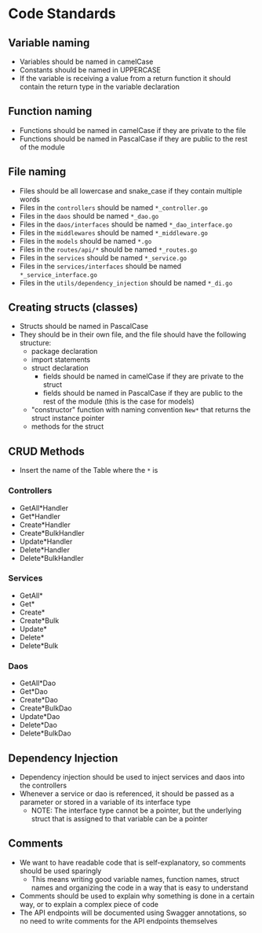 # Code Standards

## Variable naming
- Variables should be named in camelCase
- Constants should be named in UPPERCASE
- If the variable is receiving a value from a return function it should contain the return type in the variable declaration

## Function naming
- Functions should be named in camelCase if they are private to the file
- Functions should be named in PascalCase if they are public to the rest of the module

## File naming
- Files should be all lowercase and snake_case if they contain multiple words
- Files in the `controllers` should be named `*_controller.go`
- Files in the `daos` should be named `*_dao.go`
- Files in the `daos/interfaces` should be named `*_dao_interface.go`
- Files in the `middlewares` should be named `*_middleware.go`
- Files in the `models` should be named `*.go`
- Files in the `routes/api/*` should be named `*_routes.go`
- Files in the `services` should be named `*_service.go`
- Files in the `services/interfaces` should be named `*_service_interface.go`
- Files in the `utils/dependency_injection` should be named `*_di.go`

## Creating structs (classes)
- Structs should be named in PascalCase
- They should be in their own file, and the file should have the following structure:
    - package declaration
    - import statements
    - struct declaration
        - fields should be named in camelCase if they are private to the struct
        - fields should be named in PascalCase if they are public to the rest of the module (this is the case for models)
    - "constructor" function with naming convention `New*` that returns the struct instance pointer
    - methods for the struct

## CRUD Methods
- Insert the name of the Table where the `*` is

### Controllers
- GetAll*Handler
- Get*Handler
- Create*Handler
- Create*BulkHandler
- Update*Handler
- Delete*Handler
- Delete*BulkHandler
### Services
- GetAll*
- Get*
- Create*
- Create*Bulk
- Update*
- Delete*
- Delete*Bulk
### Daos
- GetAll*Dao
- Get*Dao
- Create*Dao
- Create*BulkDao
- Update*Dao
- Delete*Dao
- Delete*BulkDao

## Dependency Injection
- Dependency injection should be used to inject services and daos into the controllers
- Whenever a service or dao is referenced, it should be passed as a parameter or stored in a variable of its interface type
    - NOTE: The interface type cannot be a pointer, but the underlying struct that is assigned to that variable can be a pointer

## Comments
- We want to have readable code that is self-explanatory, so comments should be used sparingly
    - This means writing good variable names, function names, struct names and organizing the code in a way that is easy to understand
- Comments should be used to explain why something is done in a certain way, or to explain a complex piece of code
- The API endpoints will be documented using Swagger annotations, so no need to write comments for the API endpoints themselves
